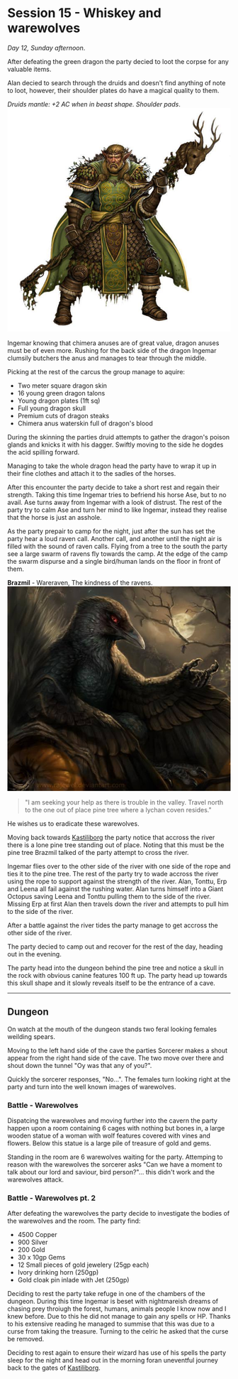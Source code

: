 # Session 15 - Whiskey and warewolves

*Day 12, Sunday afternoon*.

After defeating the green dragon the party decied to loot the corpse for any valuable items.

Alan decied to search through the druids and doesn't find anything of note to loot, however, their shoulder plates do have a magical quality to them.

*Druids mantle: +2 AC when in beast shape. Shoulder pads*.
![Druids Mantle](images/armor/druids-mantle.jpg)

Ingemar knowing that chimera anuses are of great value, dragon anuses must be of even more. Rushing for the back side of the dragon Ingemar clumsily butchers the anus and manages to tear through the middle.

Picking at the rest of the carcus the group manage to aquire:

* Two meter square dragon skin
* 16 young green dragon talons
* Young dragon plates (1ft sq)
* Full young dragon skull
* Premium cuts of dragon steaks
* Chimera anus waterskin full of dragon's blood

During the skinning the parties druid attempts to gather the dragon's poison glands and knicks it with his dagger. Swiftly moving to the side he dogdes the acid spilling forward.

Managing to take the whole dragon head the party have to wrap it up in their fine clothes and attach it to the sadles of the horses.

After this encounter the party decide to take a short rest and regain their strength. Taking this time Ingemar tries to befriend his horse Ase, but to no avail. Ase turns away from Ingemar with a look of distrust. The rest of the party try to calm Ase and turn her mind to like Ingemar, instead they realise that the horse is just an asshole.

As the party prepair to camp for the night, just after the sun has set the party hear a loud raven call. Another call, and another until the night air is filled with the sound of raven calls. Flying from a tree to the south the party see a large swarm of ravens fly towards the camp. At the edge of the camp the swarm dispurse and a single bird/human lands on the floor in front of them.

**Brazmil** - Wareraven, The kindness of the ravens.
![Brazmil](images/characters/Brazmil.jpg)

> "I am seeking your help as there is trouble in the valley. Travel north to the one out of place pine tree where a lychan coven resides."

He wishes us to eradicate these warewolves.

Moving back towards [Kastiliborg](locations/kastiliborg.md) the party notice that accross the river there is a lone pine tree standing out of place. Noting that this must be the pine tree Brazmil talked of the party attempt to cross the river.

Ingemar flies over to the other side of the river with one side of the rope and ties it to the pine tree. The rest of the party try to wade accross the river using the rope to support against the strength of the river. Alan, Tonttu, Erp and Leena all fail against the rushing water. Alan turns himself into a Giant Octopus saving Leena and Tonttu pulling them to the side of the river. Missing Erp at first Alan then travels down the river and attempts to pull him to the side of the river.

After a battle against the river tides the party manage to get accross the other side of the river.

The party decied to camp out and recover for the rest of the day, heading out in the evening.

The party head into the dungeon behind the pine tree and notice a skull in the rock with obvious canine features 100 ft up. The party head up towards this skull shape and it slowly reveals itself to be the entrance of a cave.

---

## Dungeon

On watch at the mouth of the dungeon stands two feral looking females weilding spears.

Moving to the left hand side of the cave the parties Sorcerer makes a shout appear from the right hand side of the cave. The two move over there and shout down the tunnel "Oy was that any of you?".

Quickly the sorcerer responses, "No...". The females turn looking right at the party and turn into the well known images of warewolves.

### Battle - Warewolves

Dispatcing the warewolves and moving further into the cavern the party happen upon a room containing 6 cages with nothing but bones in, a large wooden statue of a woman with wolf features covered with vines and flowers. Below this statue is a large pile of treasure of gold and gems.

Standing in the room are 6 warewolves waiting for the party. Attemping to reason with the warewolves the sorcerer asks "Can we have a moment to talk about our lord and saviour, bird person?"... this didn't work and the warewolves attack.

### Battle - Warewolves pt. 2

After defeating the warewolves the party decide to investigate the bodies of the warewolves and the room. The party find:

* 4500 Copper
* 900 Silver
* 200 Gold
* 30 x 10gp Gems
* 12 Small pieces of gold jewelery (25gp each)
* Ivory drinking horn (250gp)
* Gold cloak pin inlade with Jet (250gp)

Deciding to rest the party take refuge in one of the chambers of the dungeon. During this time Ingemar is beset with nightmareish dreams of chasing prey throiugh the forest, humans, animals people I know now and I knew before. Due to this he did not manage to gain any spells or HP. Thanks to his extensive reading he managed to summise that this was due to a curse from taking the treasure. Turning to the celric he asked that the curse be removed.

Deciding to rest again to ensure their wizard has use of his spells the party sleep for the night and head out in the morning foran uneventful journey back to the gates of [Kastiliborg](locations/kastiliborg.md).
